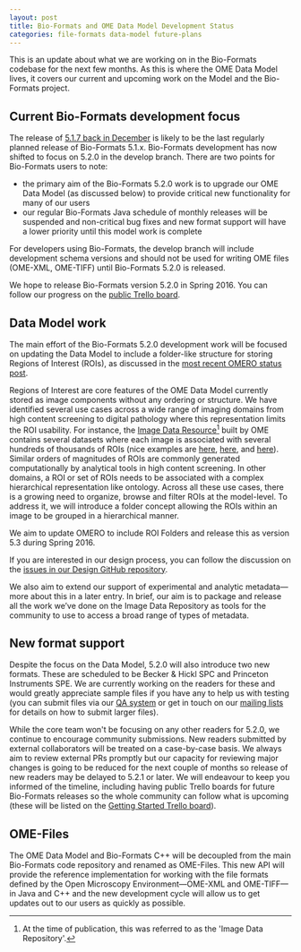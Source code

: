 ```yaml
---
layout: post
title: Bio-Formats and OME Data Model Development Status
categories: file-formats data-model future-plans
---
```


This is an update about what we are working on in the Bio-Formats codebase for
the next few months. As this is where the OME Data Model lives, it covers our
current and upcoming work on the Model and the Bio-Formats project.

## Current Bio-Formats development focus

The release of [5.1.7 back in December](http://www.openmicroscopy.org/site/news/release-of-bio-formats-5.1.7)
is likely to be the last regularly planned release of Bio-Formats 5.1.x.
Bio-Formats development has now shifted to focus on 5.2.0 in the develop
branch. There are two points for Bio-Formats users to note:

* the primary aim of the Bio-Formats 5.2.0 work is to upgrade
  our OME Data Model (as discussed below) to provide critical new
  functionality for many of our users
* our regular Bio-Formats Java schedule of monthly releases will be suspended
  and non-critical bug fixes and new format support will have a lower priority
  until this model work is complete

For developers using Bio-Formats, the develop branch will include development schema versions and should not be used for writing OME files (OME-XML, OME-TIFF) until Bio-Formats 5.2.0 is released.

We hope to release Bio-Formats version 5.2.0 in Spring 2016. You can follow
our progress on the [public Trello board](https://trello.com/b/OHTqY4pc/bio-formats-5-2-0).

## Data Model work

The main effort of the Bio-Formats 5.2.0 development work will be focused on
updating the Data Model to include a folder-like structure for storing Regions
of Interest (ROIs), as discussed in the
[most recent OMERO status post](http://blog.openmicroscopy.org/future-plans/community/2015/12/09/omero-status/).

Regions of Interest are core features of the OME Data Model currently stored
as image components without any ordering or structure. We have identified
several use cases across a wide range of imaging domains from high content
screening to digital pathology where this representation limits the ROI
usability. For instance, the [Image Data Resource](http://idr.openmicroscopy.org/)[^1]
built by OME contains several datasets where each image is associated with
several hundreds of thousands of ROIs (nice examples are [here](http://idr.openmicroscopy.org/webclient/?show=well-590686),
[here](http://idr.openmicroscopy.org/tara/webclient/?show=plate-362), and
[here](http://idr.openmicroscopy.org/pgpc/webclient/?show=screen-101)).
Similar orders of magnitudes of ROIs are commonly generated computationally by
analytical tools in high content screening. In other domains, a ROI or set of
ROIs needs to be associated with a complex hierarchical representation like
ontology. Across all these use cases, there is a growing need to organize,
browse and filter ROIs at the model-level. To address it, we will introduce a
folder concept allowing the ROIs within an image to be grouped in a
hierarchical manner.

We aim to update OMERO to include ROI Folders and release this as version 5.3
during Spring 2016.

If you are interested in our design process, you can follow the discussion on the [issues in our Design GitHub repository](https://github.com/openmicroscopy/design/issues).

We also aim to extend our support of experimental and analytic metadata—more
about this in a later entry. In brief, our aim is to package and release all
the work we’ve done on the Image Data Repository as tools for the community to
use to access a broad range of types of metadata.

## New format support

Despite the focus on the Data Model, 5.2.0 will also introduce two new
formats. These are scheduled to be Becker & Hickl SPC and Princeton
Instruments SPE. We are currently working on the readers for these and would
greatly appreciate sample files if you have any to help us with testing (you
can submit files via our
[QA system](http://qa.openmicroscopy.org.uk/qa/upload/) or get in touch on our
[mailing lists](https://www.openmicroscopy.org/site/community/mailing-lists)
for details on how to submit larger files).

While the core team won't be focusing on any other readers for 5.2.0, we
continue to encourage community submissions. New readers submitted by external
collaborators will be treated on a case-by-case basis. We always aim to review
external PRs promptly but our capacity for reviewing major changes is going to
be reduced for the next couple of months so release of new readers may be
delayed to 5.2.1 or later. We will endeavour to keep you informed of the
timeline, including having public Trello boards for future Bio-Formats
releases so the whole community can follow what is upcoming (these will be
listed on the [Getting Started Trello board](https://trello.com/b/4EXb35xQ/getting-started)).


## OME-Files

The OME Data Model and Bio-Formats C++ will be decoupled from the main
Bio-Formats code repository and renamed as OME-Files. This new API will
provide the reference implementation for working with the file formats defined
by the Open Microscopy Environment—OME-XML and OME-TIFF—in Java and C++
and the new development cycle will allow us to get updates out to our users as
quickly as possible.

[^1]: At the time of publication, this was referred to as the 'Image Data Repository'.
